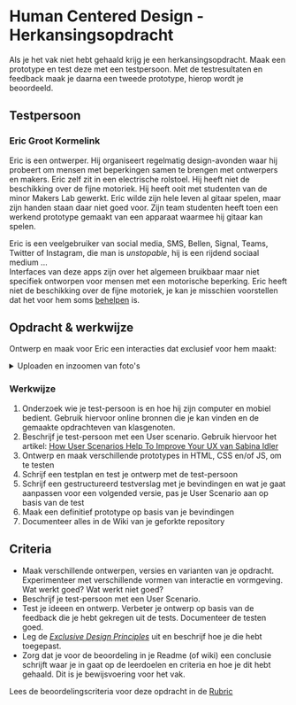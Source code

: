 # Human Centered Design - Herkansingsopdracht

Als je het vak niet hebt gehaald krijg je een herkansingsopdracht. 
Maak een prototype en test deze met een testpersoon. 
Met de testresultaten en feedback maak je daarna een tweede prototype, hierop wordt je beoordeeld. 


## Testpersoon

### Eric Groot Kormelink

Eric is een ontwerper. Hij organiseert regelmatig design-avonden waar hij probeert om mensen met beperkingen samen te brengen met ontwerpers en makers. Eric zelf zit in een electrische rolstoel. Hij heeft niet de beschikking over de fijne motoriek. Hij heeft ooit met studenten van de minor Makers Lab gewerkt. Eric wilde zijn hele leven al gitaar spelen, maar zijn handen staan daar niet goed voor. Zijn team studenten heeft toen een werkend prototype gemaakt van een apparaat waarmee hij gitaar kan spelen.

Eric is een veelgebruiker van social media, SMS, Bellen, Signal, Teams, Twitter of Instagram, die man is _unstopable_, 
hij is een rijdend sociaal medium ...  
Interfaces van deze apps zijn over het algemeen bruikbaar maar niet specifiek ontworpen voor mensen met een motorische beperking. 
Eric heeft niet de beschikking over de fijne motoriek, je kan je misschien voorstellen dat het voor hem soms [behelpen](https://www.encyclo.nl/begrip/behelpen) is. 


## Opdracht & werkwijze

Ontwerp en maak voor Eric een interacties dat exclusief voor hem maakt: 

<details>
<summary>Uploaden en inzoomen van foto's</summary>
  <p>Voor het plaatsen van foto's in een app of website zijn veschillende handelingen nodig. Eric redt zich hier wel mee, hij kan prima foto's uploaden en plaatsen, maar de interactie zou voor hem wat makkelijker kunnen worden gemaakt. Ontwerp en maak voor Eric een functionaliteit waarmee hij makkelijk een foto kan uploaden en bewerken, zoals inzoomem, een uitsnede maken, draaien en/of in een kader plaatsen.</p>
</details>


### Werkwijze 

1. Onderzoek wie je test-persoon is en hoe hij zijn computer en mobiel bedient. Gebruik hiervoor online bronnen die je kan vinden en de gemaakte opdrachteven van klasgenoten. 
2. Beschrijf je test-persoon met een User scenario. Gebruik hiervoor het artikel: [How User Scenarios Help To Improve Your UX van Sabina Idler](https://usabilla.com/blog/how-user-scenarios-help-to-improve-your-ux/) 
3. Ontwerp en maak verschillende prototypes in HTML, CSS en/of JS, om te testen
4. Schrijf een testplan en test je ontwerp met de test-persoon
5. Schrijf een gestructureerd testverslag met je bevindingen en wat je gaat aanpassen voor een volgended versie, pas je User Scenario aan op basis van de test 
6. Maak een definitief prototype op basis van je bevindingen
7. Documenteer alles in de Wiki van je geforkte repository


## Criteria

- Maak verschillende ontwerpen, versies en varianten van je opdracht. Experimenteer met verschillende vormen van interactie en vormgeving. Wat werkt goed? Wat werkt niet goed?
- Beschrijf je test-persoon met een User Scenario.
- Test je ideeen en ontwerp. Verbeter je ontwerp op basis van de feedback die je hebt gekregen uit de tests. Documenteer de testen goed. 
- Leg de [_Exclusive Design Principles_](https://exclusive-design.vasilis.nl) uit en beschrijf hoe je die hebt toegepast. 
- Zorg dat je voor de beoordeling in je Readme (of wiki) een conclusie schrijft waar je in gaat op de leerdoelen en criteria en hoe je dit hebt gehaald. Dit is je bewijsvoering voor het vak.

Lees de beoordelingscriteria voor deze opdracht in de [Rubric](https://github.com/cmda-minor-web/human-centered-design-2223/blob/main/README.md#rubric)




